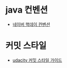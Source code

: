 
# java 컨벤션
- [네이버 핵데이 컨벤션](https://naver.github.io/hackday-conventions-java/)

# 커밋 스타일
- [udacity 커밋 스타일 가이드](https://udacity.github.io/git-styleguide/)